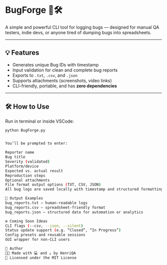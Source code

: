 # BugForge 🐛🛠️  
A simple and powerful CLI tool for logging bugs — designed for manual QA testers, indie devs, or anyone tired of dumping bugs into spreadsheets.

---

## 💡 Features

- Generates unique Bug IDs with timestamp
- Input validation for clean and complete bug reports
- Exports to `.txt`, `.csv`, and `.json`
- Supports attachments (screenshots, video links)
- CLI-friendly, portable, and has **zero dependencies**

---

## 🛠️ How to Use

Run in terminal or inside VSCode:

```bash
python BugForge.py


You’ll be prompted to enter:

Reporter name
Bug title
Severity (validated)
Platform/device
Expected vs. actual result
Reproduction steps
Optional attachments
File format output options (TXT, CSV, JSON)
All bug logs are saved locally with timestamp and structured formatting.

📁 Output Examples
bug_reports.txt – human-readable logs
bug_reports.csv – spreadsheet-friendly format
bug_reports.json – structured data for automation or analytics

⚙️ Coming Soon Ideas
CLI flags (--csv, --json, --silent)
Status update support (e.g. “Closed”, “In Progress”)
Config presets and reusable sessions
GUI wrapper for non-CLI users

👤 Author
🧑‍🔧 Made with 💻 and ☕ by HenriQA
📜 Licensed under the MIT License
